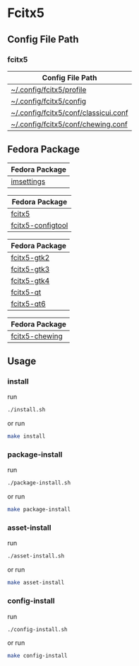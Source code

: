 

# Fcitx5


## Config File Path


### fcitx5

| Config File Path |
| --- |
| [~/.config/fcitx5/profile](./asset/overlay/etc/skel/.config/fcitx5/profile) |
| [~/.config/fcitx5/config](./asset/overlay/etc/skel/.config/fcitx5/config) |
| [~/.config/fcitx5/conf/classicui.conf](./asset/overlay/etc/skel/.config/fcitx5/conf/classicui.conf) |
| [~/.config/fcitx5/conf/chewing.conf](./asset/overlay/etc/skel/.config/fcitx5/conf/chewing.conf) |




## Fedora Package

| Fedora Package |
| --- |
| [imsettings](https://src.fedoraproject.org/rpms/imsettings) |


| Fedora Package |
| --- |
| [fcitx5](https://src.fedoraproject.org/rpms/fcitx5) |
| [fcitx5-configtool](https://src.fedoraproject.org/rpms/fcitx5-configtool) |


| Fedora Package |
| --- |
| [fcitx5-gtk2](https://src.fedoraproject.org/rpms/fcitx5-gtk2) |
| [fcitx5-gtk3](https://src.fedoraproject.org/rpms/fcitx5-gtk3) |
| [fcitx5-gtk4](https://src.fedoraproject.org/rpms/fcitx5-gtk4) |
| [fcitx5-qt](https://src.fedoraproject.org/rpms/fcitx5-qt) |
| [fcitx5-qt6](https://src.fedoraproject.org/rpms/fcitx5-qt6) |


| Fedora Package |
| --- |
| [fcitx5-chewing](https://src.fedoraproject.org/rpms/fcitx5-chewing) |




## Usage


### install

run

``` sh
./install.sh
```

or run

``` sh
make install
```


### package-install

run

``` sh
./package-install.sh
```

or run

``` sh
make package-install
```


### asset-install

run

``` sh
./asset-install.sh
```

or run

``` sh
make asset-install
```


### config-install

run

``` sh
./config-install.sh
```

or run

``` sh
make config-install
```
